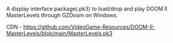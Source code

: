 A display interface package(.pk3) to load/drop and play DOOM II MasterLevels through GZDoom on Windows.

CDN - https://github.com/VideoGame-Resources/DOOM-II-MasterLevels/blob/main/MasterLevels.pk3
